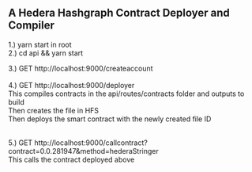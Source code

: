 ## A Hedera Hashgraph Contract Deployer and Compiler

1.) yarn start in root <br>
2.) cd api && yarn start

3.) GET http://localhost:9000/createaccount <br><br>
4.) GET http://localhost:9000/deployer <br>
 This compiles contracts in the api/routes/contracts folder and outputs to build  <br>
 Then creates the file in HFS <br>
 Then deploys the smart contract with the newly created file ID <br> <br>

5.) GET http://localhost:9000/callcontract?contract=0.0.281947&method=hederaStringer <br>
 This calls the contract deployed above <br><br>
